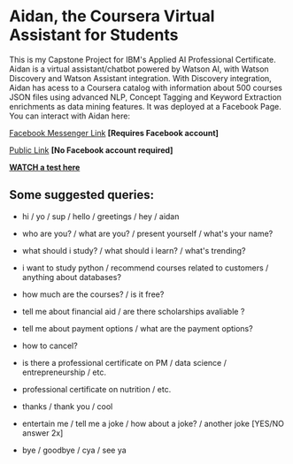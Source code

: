 # Aidan, the Coursera Virtual Assistant for Students
This is my Capstone Project for IBM's Applied AI Professional Certificate. Aidan is a virtual assistant/chatbot powered by Watson AI,
with Watson Discovery and Watson Assistant integration. With Discovery integration, Aidan has acess to a Coursera catalog with information 
about 500 courses JSON files using advanced NLP, Concept Tagging and Keyword Extraction enrichments as data mining features.
It was deployed at a Facebook Page. You can interact with Aidan here:

[Facebook Messenger Link](https://m.me/studentadvisorchatbot) **[Requires Facebook account]**

[Public Link](https://web-chat.global.assistant.watson.cloud.ibm.com/preview.html?region=us-south&integrationID=8650a6ac-3e6e-4527-91a6-60c986dd1d28&serviceInstanceID=77c27d91-0c1c-4009-9e8d-071e32681d25) **[No Facebook account required]**

[**WATCH a test here**](link-do-gif-aqui) 

## Some suggested queries:

- hi / yo / sup / hello / greetings / hey / aidan 

- who are you? / what are you? / present yourself / what's your name?

- what should i study? / what should i learn? / what's trending?

- i want to study python / recommend courses related to customers / anything about databases?

- how much are the courses? / is it free? 

- tell me about financial aid / are there scholarships avaliable ?

- tell me about payment options / what are the payment options?

- how to cancel?

- is there a professional certificate on PM / data science / entrepreneurship / etc.

- professional certificate on nutrition / etc.

- thanks / thank you / cool

- entertain me / tell me a joke / how about a joke? / another joke [YES/NO answer 2x]

- bye / goodbye / cya / see ya
